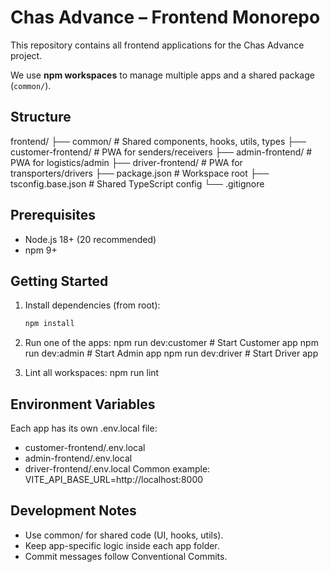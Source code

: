 # Chas Advance – Frontend Monorepo

This repository contains all frontend applications for the Chas Advance project.

We use **npm workspaces** to manage multiple apps and a shared package (`common/`).

## Structure

frontend/
├── common/ # Shared components, hooks, utils, types
├── customer-frontend/ # PWA for senders/receivers
├── admin-frontend/ # PWA for logistics/admin
├── driver-frontend/ # PWA for transporters/drivers
├── package.json # Workspace root
├── tsconfig.base.json # Shared TypeScript config
└── .gitignore

## Prerequisites

- Node.js 18+ (20 recommended)
- npm 9+

## Getting Started

1. Install dependencies (from root):

   ```bash
   npm install

   ```

2. Run one of the apps:
   npm run dev:customer # Start Customer app
   npm run dev:admin # Start Admin app
   npm run dev:driver # Start Driver app

3. Lint all workspaces:
   npm run lint

## Environment Variables

Each app has its own .env.local file:

- customer-frontend/.env.local
- admin-frontend/.env.local
- driver-frontend/.env.local
  Common example:
  VITE_API_BASE_URL=http://localhost:8000

## Development Notes

- Use common/ for shared code (UI, hooks, utils).
- Keep app-specific logic inside each app folder.
- Commit messages follow Conventional Commits.
